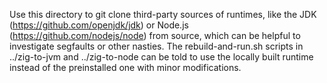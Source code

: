 Use this directory to git clone third-party sources of runtimes, like the JDK (https://github.com/openjdk/jdk) or
Node.js (https://github.com/nodejs/node) from source, which can be helpful to investigate segfaults or other nasties.
The rebuild-and-run.sh scripts in ../zig-to-jvm and ../zig-to-node can be told to use the locally built runtime instead
of the preinstalled one with minor modifications.